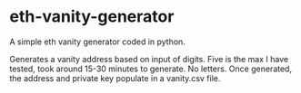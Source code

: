 # eth-vanity-generator
A simple eth vanity generator coded in python.

Generates a vanity address based on input of digits. Five is the max I have tested, took around 15-30 minutes to generate. No letters. Once generated, the address and private key populate in a vanity.csv file.
